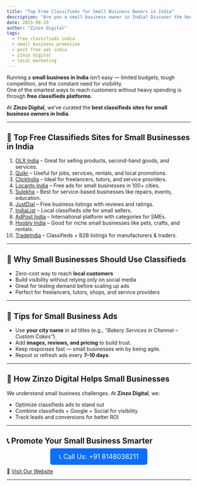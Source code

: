 ```yaml
---
title: "Top Free Classifieds for Small Business Owners in India"
description: "Are you a small business owner in India? Discover the best free classifieds sites to promote your services and products without spending on ads."
date: 2025-08-20
author: "Zinzo Digital"
tags:
  - free classifieds india
  - small business promotion
  - post free ads india
  - zinzo digital
  - local marketing
---
```


Running a **small business in India** isn’t easy — limited budgets, tough competition, and the constant need for visibility.  
One of the smartest ways to reach customers without heavy spending is through **free classifieds platforms**.

At **Zinzo Digital**, we’ve curated the **best classifieds sites for small business owners in India**.

---

## 🚀 Top Free Classifieds Sites for Small Businesses in India

1. <a href="https://www.olx.in" target="_blank" rel="nofollow noopener noreferrer">OLX India</a> – Great for selling products, second-hand goods, and services.  
2. <a href="https://www.quikr.com" target="_blank" rel="nofollow noopener noreferrer">Quikr</a> – Useful for jobs, services, rentals, and local promotions.  
3. <a href="https://www.clickindia.com" target="_blank" rel="nofollow noopener noreferrer">ClickIndia</a> – Ideal for freelancers, tutors, and service providers.  
4. <a href="https://www.locanto.in" target="_blank" rel="nofollow noopener noreferrer">Locanto India</a> – Free ads for small businesses in 100+ cities.  
5. <a href="https://www.sulekha.com" target="_blank" rel="nofollow noopener noreferrer">Sulekha</a> – Best for service-based businesses like repairs, events, education.  
6. <a href="https://www.justdial.com" target="_blank" rel="nofollow noopener noreferrer">JustDial</a> – Free business listings with reviews and ratings.  
7. <a href="https://www.indialist.com" target="_blank" rel="nofollow noopener noreferrer">IndiaList</a> – Local classifieds site for small sellers.  
8. <a href="https://www.adpost.com/in/" target="_blank" rel="nofollow noopener noreferrer">AdPost India</a> – International platform with categories for SMEs.  
9. <a href="https://www.hoobly.com/india/" target="_blank" rel="nofollow noopener noreferrer">Hoobly India</a> – Good for niche small businesses like pets, crafts, and rentals.  
10. <a href="https://www.tradeindia.com" target="_blank" rel="nofollow noopener noreferrer">TradeIndia</a> – Classifieds + B2B listings for manufacturers & traders.  

---

## 🏢 Why Small Businesses Should Use Classifieds

- Zero-cost way to reach **local customers**  
- Build visibility without relying only on social media  
- Great for testing demand before scaling up ads  
- Perfect for freelancers, tutors, shops, and service providers  

---

## 📝 Tips for Small Business Ads

- Use **your city name** in ad titles (e.g., *“Bakery Services in Chennai – Custom Cakes”*).  
- Add **images, reviews, and pricing** to build trust.  
- Keep responses fast — small businesses win by being agile.  
- Repost or refresh ads every **7–10 days**.  

---

## 🎯 How Zinzo Digital Helps Small Businesses

We understand small business challenges. At **Zinzo Digital**, we:  
- Optimize classifieds ads to stand out  
- Combine classifieds + Google + Social for visibility  
- Track leads and conversions for better ROI  

---

## 📞 Promote Your Small Business Smarter

<div style="text-align:center; margin: 20px 0;">
  <a href="tel:+918148038211" style="background-color:#0d6efd; color:white; padding:12px 24px; border-radius:6px; text-decoration:none; font-size:18px;">
    📞 Call Us: +91 8148038211
  </a>
</div>

🔗 <a href="https://www.zinzodigital.com" target="_blank">Visit Our Website</a>

---

